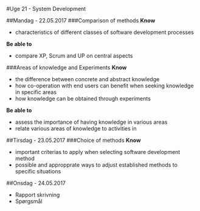 #Uge 21 - System Development

##Mandag - 22.05.2017
###Comparison of methods
**Know**
- characteristics of different classes of software development processes

**Be able to**
- compare XP, Scrum and UP on central aspects

###Areas of knowledge and Experiments
**Know**
- the difference between concrete and abstract knowledge
- how co-operation with end users can benefit when seeking knowledge in specific areas
- how knowledge can be obtained through experiments

**Be able to**
- assess the importance of having knowledge in various areas
- relate various areas of knowledge to activities in 

##Tirsdag - 23.05.2017
###Choice of methods
**Know**
- important criterias to apply when selecting software development method
- possible and appropprate ways to adjust established methods to specific situations

##Onsdag - 24.05.2017
* Rapport skrivning
* Spørgsmål
